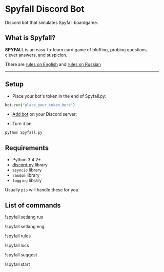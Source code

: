 # Spyfall Discord Bot

Discord bot that simulates Spyfall boardgame. 

## What is Spyfall?

**SPYFALL** is an easy-to-learn card game of bluffing, probing questions, clever answers, and suspicion.

There are [rules on English](https://www.cryptozoic.com/sites/default/files/icme/u30695/spy_rules_eng_0.pdf) and [rules on Russian](https://hobbyworld.ru/download/rules/SPY_rules_web.pdf)

----------
## Setup
- Place your bot's token in the end of Spyfall.py:
```sh
bot.run("place_your_token_here")
```
- [Add bot](https://discordapp.com/developers/applications/me) on your Discord server;

- Turn it on
```sh
python Spyfall.py
```


## Requirements

- Python 3.4.2+
- [discord.py](https://github.com/Rapptz/discord.py) library
- `asyncio` library
- `random` library 
- `logging` library

Usually `pip` will handle these for you.

## List of commands

!spyfall setlang rus

!spyfall setlang eng

!spyfall rules

!spyfall locs

!spyfall suggest

!spyfall start


